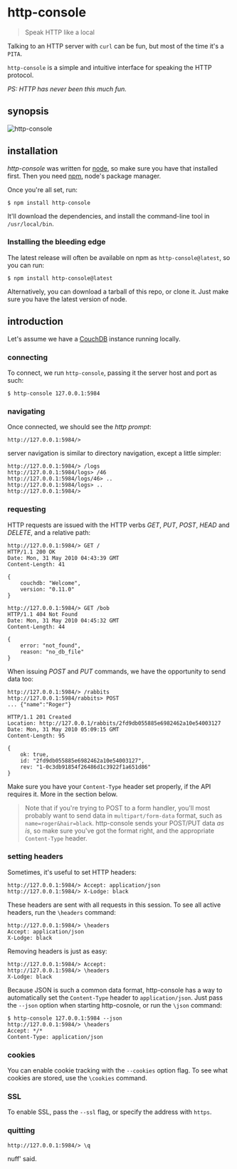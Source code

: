 http-console
============

> Speak HTTP like a local

Talking to an HTTP server with `curl` can be fun, but most of the time it's a `PITA`.

`http-console` is a simple and intuitive interface for speaking the HTTP protocol.

*PS: HTTP has never been this much fun.*

synopsis
--------

![http-console](http://dl.dropbox.com/u/251849/http-console.png)

installation
------------

*http-console* was written for [node](http://nodejs.org), so make sure you have that installed
first. Then you need [npm](http://github.com/isaacs/npm), node's package manager.

Once you're all set, run:

    $ npm install http-console

It'll download the dependencies, and install the command-line tool in `/usr/local/bin`.

### Installing the bleeding edge #

The latest release will often be available on npm as `http-console@latest`, so you can run:

    $ npm install http-console@latest

Alternatively, you can download a tarball of this repo, or clone it. Just make sure you have
the latest version of node.

introduction
------------

Let's assume we have a [CouchDB](http://couchdb.apache.org) instance running locally.

### connecting #

To connect, we run `http-console`, passing it the server host and port as such:

    $ http-console 127.0.0.1:5984 

### navigating #

Once connected, we should see the *http prompt*:

    http://127.0.0.1:5984/>

server navigation is similar to directory navigation, except a little simpler:

    http://127.0.0.1:5984/> /logs
    http://127.0.0.1:5984/logs> /46
    http://127.0.0.1:5984/logs/46> ..
    http://127.0.0.1:5984/logs> ..
    http://127.0.0.1:5984/>

### requesting #

HTTP requests are issued with the HTTP verbs *GET*, *PUT*, *POST*, *HEAD* and *DELETE*, and
a relative path:

    http://127.0.0.1:5984/> GET /
    HTTP/1.1 200 OK
    Date: Mon, 31 May 2010 04:43:39 GMT
    Content-Length: 41

    {
        couchdb: "Welcome",
        version: "0.11.0"
    }

    http://127.0.0.1:5984/> GET /bob
    HTTP/1.1 404 Not Found
    Date: Mon, 31 May 2010 04:45:32 GMT
    Content-Length: 44

    {
        error: "not_found",
        reason: "no_db_file"
    }

When issuing *POST* and *PUT* commands, we have the opportunity to send data too:

    http://127.0.0.1:5984/> /rabbits
    http://127.0.0.1:5984/rabbits> POST
    ... {"name":"Roger"}

    HTTP/1.1 201 Created
    Location: http://127.0.0.1/rabbits/2fd9db055885e6982462a10e54003127
    Date: Mon, 31 May 2010 05:09:15 GMT
    Content-Length: 95

    {
        ok: true,
        id: "2fd9db055885e6982462a10e54003127",
        rev: "1-0c3db91854f26486d1c3922f1a651d86"
    }

Make sure you have your `Content-Type` header set properly, if the API requires it. More
in the section below.

> Note that if you're trying to POST to a form handler, you'll most probably want to send data
in `multipart/form-data` format, such as `name=roger&hair=black`. http-console sends your POST/PUT data *as is*,
so make sure you've got the format right, and the appropriate `Content-Type` header.

### setting headers #

Sometimes, it's useful to set HTTP headers:

    http://127.0.0.1:5984/> Accept: application/json
    http://127.0.0.1:5984/> X-Lodge: black

These headers are sent with all requests in this session. To see all active headers,
run the `\headers` command:

    http://127.0.0.1:5984/> \headers
    Accept: application/json
    X-Lodge: black

Removing headers is just as easy:

    http://127.0.0.1:5984/> Accept:
    http://127.0.0.1:5984/> \headers
    X-Lodge: black

Because JSON is such a common data format, http-console has a way to automatically set
the `Content-Type` header to `application/json`. Just pass the `--json` option when
starting http-cosnole, or run the `\json` command:

    $ http-console 127.0.0.1:5984 --json
    http://127.0.0.1:5984/> \headers
    Accept: */*
    Content-Type: application/json

### cookies #

You can enable cookie tracking with the `--cookies` option flag.
To see what cookies are stored, use the `\cookies` command.

### SSL #

To enable SSL, pass the `--ssl` flag, or specify the address with `https`.

### quitting #

    http://127.0.0.1:5984/> \q

nuff' said.



